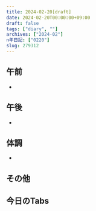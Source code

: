 ```yaml
---
title: 2024-02-20[draft]
date: 2024-02-20T00:00:00+09:00
draft: false
tags: ["diary", ""]
archives: ["2024-02"]
n年日記: ["0220"]
slug: 279312
---
```

## 午前
- 
## 午後
- 
## 体調
- 
## その他
## 今日のTabs